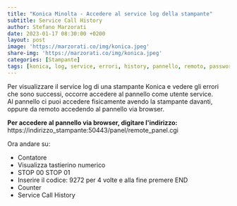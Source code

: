 ```yaml
---
title: "Konica Minolta - Accedere al service log della stampante"
subtitle: Service Call History
author: Stefano Marzorati
date: 2023-01-17 08:30:00 +0200
layout: post
image: 'https://marzorati.co/img/konica.jpeg'
share-img: 'https://marzorati.co/img/konica.jpeg'
categories: [Stampante]
tags: [konica, log, service, errori, history, pannello, remoto, password]
---
```

Per visualizzare il service log di una stampante Konica e vedere gli errori che sono successi, occorre accedere al pannello come utente service.   
Al pannello ci puoi accedere fisicamente avendo la stampante davanti, oppure da remoto accedendo al pannello via browser.   

**Per accedere al pannello via browser, digitare l'indirizzo:**   
https://indirizzo_stampante:50443/panel/remote_panel.cgi

Ora andare su:   

- Contatore
- Visualizza tastierino numerico
- STOP 00 STOP 01
- Inserire il codice: 9272 per 4 volte e alla fine premere END
- Counter
- Service Call History